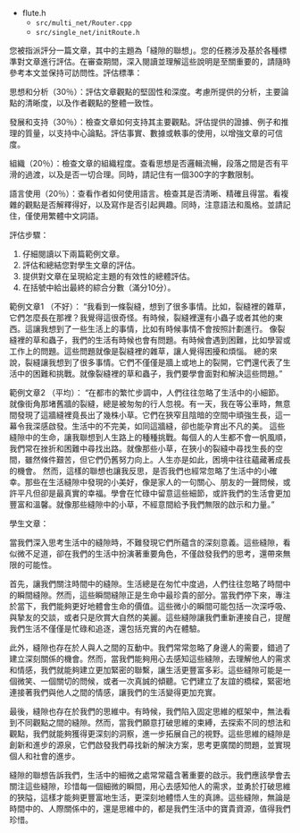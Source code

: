 * flute.h
	* `src/multi_net/Router.cpp`
	* `src/single_net/initRoute.h`


您被指派評分一篇文章，其中的主題為「縫隙的聯想」。您的任務涉及基於各種標準對文章進行評估。在審查期間，深入閱讀並理解這些說明是至關重要的，請隨時參考本文並保持可訪問性。評估標準：

思想和分析（30％）：評估文章觀點的堅固性和深度。考慮所提供的分析，主要論點的清晰度，以及作者觀點的整體一致性。

發展和支持（30％）：檢查文章如何支持其主要觀點。評估提供的證據、例子和推理的質量，以支持中心論點。評估事實、數據或軼事的使用，以增強文章的可信度。

組織（20％）：檢查文章的組織程度。查看思想是否邏輯流暢，段落之間是否有平滑的過渡，以及是否一切合理。同時，請記住有一個300字的字數限制。

語言使用（20％）：查看作者如何使用語言。檢查其是否清晰、精確且得當。看複雜的觀點是否解釋得好，以及寫作是否引起興趣。同時，注意語法和風格。並請記住，僅使用繁體中文詞語。

評估步驟：
1. 仔細閱讀以下兩篇範例文章。
2. 評估和總結您對學生文章的評估。
3. 提供對文章在呈現給定主題的有效性的總體評估。
4. 在括號中給出最終的綜合分數（滿分10分）。

範例文章1 （不好）：
“我看到一條裂縫，想到了很多事情。比如，裂縫裡的雜草，它們怎麼長在那裡？我覺得這很奇怪。有時候，裂縫裡還有小蟲子或者其他的東西。這讓我想到了一些生活上的事情，比如有時候事情不會按照計劃進行。
像裂縫裡的草和蟲子，我們的生活有時候也會有問題。有時候會遇到困難，比如學習或工作上的問題。這些問題就像是裂縫裡的雜草，讓人覺得困擾和煩惱。
總的來說，裂縫讓我想到了很多事情。它們不僅僅是牆上或地上的裂開，它們還代表了生活中的困難和挑戰。就像裂縫裡的草和蟲子，我們要學會面對和解決這些問題。”

範例文章2 （平均）：
“在都市的繁忙步調中，人們往往忽略了生活中的小細節。就像街角那堵舊牆的裂縫，總是被匆匆的行人忽視。有一天，我在等公車時，無意間發現了這牆縫裡竟長出了幾株小草。它們在狹窄且陰暗的空間中頑強生長，這一幕令我深感啟發。生活中的不完美，如同這牆縫，卻也能孕育出不凡的美。
這些縫隙中的生命，讓我聯想到人生路上的種種挑戰。每個人的人生都不會一帆風順，我們常在挫折和困難中尋找出路。就像那些小草，在狹小的裂縫中尋找生長的空間，雖然條件艱苦，但它們仍舊努力向上。人生亦是如此，困境中往往蘊藏著成長的機會。
然而，這樣的聯想也讓我反思，是否我們也經常忽略了生活中的小確幸。那些在生活縫隙中發現的小美好，像是家人的一句關心、朋友的一聲問候，或許平凡但卻是最真實的幸福。學會在忙碌中留意這些細節，或許我們的生活會更加豐富和溫馨。就像那些縫隙中的小草，不經意間給予我們無限的啟示和力量。”

學生文章：

當我們深入思考生活中的縫隙時，不難發現它們所蘊含的深刻意義。這些縫隙，看似微不足道，卻在我們的生活中扮演著重要角色，不僅啟發我們的思考，還帶來無限的可能性。

首先，讓我們關注時間中的縫隙。生活總是在匆忙中度過，人們往往忽略了時間中的瞬間縫隙。然而，這些瞬間縫隙正是生命中最珍貴的部分。當我們停下來，專注於當下，我們能夠更好地體會生命的價值。這些微小的瞬間可能包括一次深呼吸、與摯友的交談，或者只是欣賞大自然的美麗。這些縫隙讓我們重新連接自己，提醒我們生活不僅僅是忙碌和追逐，還包括充實的內在體驗。

此外，縫隙也存在於人與人之間的互動中。我們常常忽略了身邊人的需要，錯過了建立深刻關係的機會。然而，當我們能夠用心去感知這些縫隙，去理解他人的需求和情感，我們就能夠建立更加緊密的聯繫，讓生活更豐富多彩。這些縫隙可能是一個微笑、一個關切的問候，或者一次真誠的傾聽。它們建立了友誼的橋樑，緊密地連接著我們與他人之間的情感，讓我們的生活變得更加充實。

最後，縫隙也存在於我們的思維中。有時候，我們陷入固定思維的框架中，無法看到不同觀點之間的縫隙。然而，當我們願意打破思維的束縛，去探索不同的想法和觀點，我們就能夠獲得更深刻的洞察，進一步拓展自己的視野。這些思維的縫隙是創新和進步的源泉，它們啟發我們尋找新的解決方案，思考更廣闊的問題，並實現個人和社會的進步。

縫隙的聯想告訴我們，生活中的細微之處常常蘊含著重要的啟示。我們應該學會去關注這些縫隙，珍惜每一個細微的瞬間，用心去感知他人的需求，並勇於打破思維的狹隘，這樣才能夠更豐富地生活，更深刻地體悟人生的真諦。這些縫隙，無論是時間中的、人際關係中的，還是思維中的，都是我們生活中的寶貴資源，值得我們珍惜。
